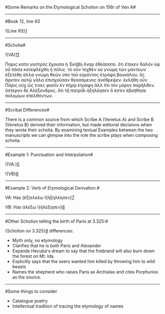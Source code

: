 #Some Remarks on the Etymological Scholion on 156r of Ven A#

---

#Book 12, line 93

!{Line 93}[1]

[1]: urn:cite:hmt:vaimg.VA156RN-0327@0.1532,0.5259,0.4765,0.0323


---
#Scholia#

!{VA}[11]

[11]:urn:cite:hmt:vaimg.VA156RN-0327@0.6156,0.5147,0.1642,0.163

Παρις κατα γαστρὸς ἔχουσα ἡ Ἐκάβη ὄναρ ἐθεάσατο. ὅτι ἔτεκεν δαλὸν ὑφ οὗ πᾶσα κατεφλέχθη ἡ πόλις· τὸ οὖν τεχθὲν οὐ γνώμη τῶν μάντεων ἐξετέθη ἀλλα γνώμη θεῶν ὑπο τοῦ εὑρόντος ἐτράφη βουκόλου. ὃς ἄρκτον αὐτῷ γάλα ἐπισχοῦσαν θεασάμενος ἀνέθρεψεν. ἐκλήθη οὖν Πάρις οὐχ ὥς τινες φασὶν ἐν πήρᾳ ἐτράφη ἀλλ ὅτι τὸν μόρον παρῆλθεν. ὕστερον δὲ Αλέξανδρος. ὅτι τῇ πατρίδι ἠξηλέησεν ὅ ἐστιν ἐβοήθησε πολεμίων ἐπελθόντων.


---

#Scribal Differences#

There is a common source from which Scribe A (Venetus A) and Scribe B (Venetus B) derived their information, but made editorial decisions when they wrote their scholia. By examining textual Examples between the two manuscripts we can glimpse into the role the scribe plays when composing scholia. 

---

#Example 1: Punctuation and Interpolation#

!{VA:}[5]

[5]: urn:cite:hmt:vaimg.VA156RN-0327@0.6206,0.544,0.1602,0.0556

!{VB}[6] 

[6]:urn:cite:hmt:vbimg.VB161RN-0605@0.6096,0.3659,0.1942,0.0346

---

#Example 2: Verb of Etymological Derivation.#

VA: Has (ἐξ)ελεέω !{ἠξηλέησεν}[7] 

[7]:urn:cite:hmt:vaimg.VA156RN-0327@0.6577,0.6529,0.0511,0.0143

VB: Has ἀλέξω !{ἠλέξησεν}[8]

[8]: urn:cite:hmt:vbimg.VB161RN-0605@0.7387,0.4298,0.045,0.015


---

#Other Scholion telling the birth of Paris at 3.325:#

[9]: urn:cite:hmt:vaimg.VA048RN-0049@0.1171,0.7724,0.6236,0.0872

{Scholion on 3.325}[9] differences:

- Myth only, no etymology
- Clarifies that he is both Paris and Alexander
- Expands Hecuba's dream to say that the firebrand will also burn down the forest on Mt. Ida.
- Explicitly says that the seers wanted him killed by throwing him to wild beasts
- Names the shepherd who raises Paris as Archialas and cites Porphurios as the source.

---

#Some things to consider

- Catalogue poetry
- Intellectual tradition of tracing the etymology of names


